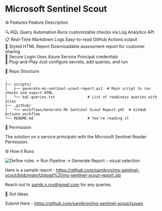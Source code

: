 # Microsoft Sentinel Scout

⚙️ Features
Feature	Description

🔍 KQL Query Automation	Runs customizable checks via Log Analytics API <br/>
📋 Real-Time Markdown Logs	Easy-to-read GitHub Actions output <br/>
📄 Styled HTML Report	Downloadable assessment report for customer sharing <br/>
🔐 Secure Login	Uses Azure Service Principal credentials <br/>
🧰 Plug-and-Play	Just configure secrets, add queries, and run <br/>

📁 Repo Structure

```
.
├── scripts/
│   ├── generate-ms-sentinel-scout-report.ps1  # Main script to run checks and export HTML
│   └── kql-queries.txt               # List of readiness queries with alias
├── .github/
│   └── workflows/Generate MS Sentinel Scout Report.yml  # GitHub Actions workflow
└── README.md                         # You're reading it

```

🔐 Permission

The solution on a service principaln with the 
Microsoft Sentinel Reader Permission.

⚙️ How it Runs

![Define rules → Run Pipeline → Generate Report - visual selection](https://github.com/user-attachments/assets/dc4d7578-c57a-4223-b8bb-8d3d1b3012f5)


Here is a sample report - https://github.com/samikroy/ms-sentinel-scout/blob/main/Upload%20ms-sentinel-scout-report.zip

Reach out to samik.n.roy@gmail.com for any queries.


🧰 Got Ideas 

Submit Here - https://github.com/samikroy/ms-sentinel-scout/issues

